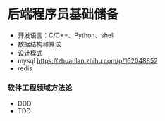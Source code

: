 # 后端程序员基础储备
* 开发语言：C/C++、Python、shell
* 数据结构和算法
* 设计模式
* mysql https://zhuanlan.zhihu.com/p/162048852
* redis

### 软件工程领域方法论
* DDD
* TDD
